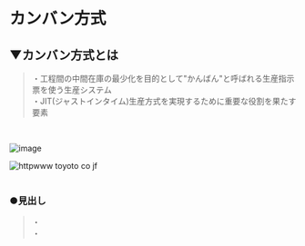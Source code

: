 # カンバン方式

## ▼カンバン方式とは
>・工程間の中間在庫の最少化を目的として"かんばん"と呼ばれる生産指示票を使う生産システム<br>
>・JIT(ジャストインタイム)生産方式を実現するために重要な役割を果たす要素<br>
<br>

![image](https://github.com/SHOKI-SATO/TIL/assets/81621944/2ab34107-5d0f-4edf-afbc-7853cfa11d6b)<br>

![httpwww toyoto co jf](https://user-images.githubusercontent.com/81621944/229333449-bc614d03-4e5d-4697-8e70-55888672aeb9.jpg)<br>
<br>

### ●見出し
>・<br>
>・<br>
<br>
